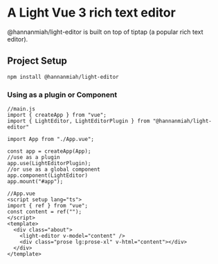 # A Light Vue 3 rich text editor

@hannanmiah/light-editor is built on top of tiptap (a popular rich text editor).

## Project Setup

```sh
npm install @hannanmiah/light-editor
```

### Using as a plugin or Component

```
//main.js
import { createApp } from "vue";
import { LightEditor, LightEditorPlugin } from "@hannanmiah/light-editor"

import App from "./App.vue";

const app = createApp(App);
//use as a plugin
app.use(LightEditorPlugin);
//or use as a global component
app.component(LightEditor)
app.mount("#app");
```


```
//App.vue
<script setup lang="ts">
import { ref } from "vue";
const content = ref("");
</script>
<template>
  <div class="about">
    <light-editor v-model="content" />
    <div class="prose lg:prose-xl" v-html="content"></div>
  </div>
</template>

```